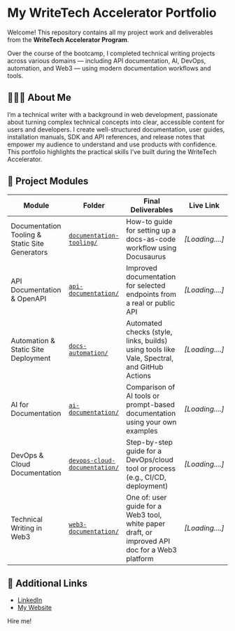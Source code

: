 # My WriteTech Accelerator Portfolio

Welcome! This repository contains all my project work and deliverables from the **WriteTech Accelerator Program**.

Over the course of the bootcamp, I completed technical writing projects across various domains — including API documentation, AI, DevOps, automation, and Web3 — using modern documentation workflows and tools.

## 👩🏽‍💻 About Me

I’m a technical writer with a background in web development, passionate about turning complex technical concepts into clear, accessible content for users and developers. I create well-structured documentation, user guides, installation manuals, SDK and API references, and release notes that empower my audience to understand and use products with confidence.  This portfolio highlights the practical skills I’ve built during the WriteTech Accelerator.

## 📁 Project Modules

| Module | Folder | Final Deliverables | Live Link |
|--------|--------|---------------------|-----------|
| Documentation Tooling & Static Site Generators | [`documentation-tooling/`](./docs/documentation-tooling) | How-to guide for setting up a docs-as-code workflow using Docusaurus | _[Loading....]_ |
| API Documentation & OpenAPI | [`api-documentation/`](./docs/api-documentation) | Improved documentation for selected endpoints from a real or public API | _[Loading....]_ |
| Automation & Static Site Deployment | [`docs-automation/`](./docs/docs-automation) | Automated checks (style, links, builds) using tools like Vale, Spectral, and GitHub Actions | _[Loading....]_ |
| AI for Documentation | [`ai-documentation/`](./docs/ai-documentation) | Comparison of AI tools or prompt-based documentation using your own examples | _[Loading....]_ |
| DevOps & Cloud Documentation | [`devops-cloud-documentation/`](./docs/devops-cloud-documentation) | Step-by-step guide for a DevOps/cloud tool or process (e.g., CI/CD, deployment) | _[Loading....]_ |
| Technical Writing in Web3 | [`web3-documentation/`](./docs/web3-documentation) | One of: user guide for a Web3 tool, white paper draft, or improved API doc for a Web3 platform | _[Loading....]_ |


## 🔗 Additional Links

- [LinkedIn](https://www.linkedin.com/in/queendoline-akpan/)
- [My Website](https://queendoline-akpan.vercel.app/)

Hire me!
